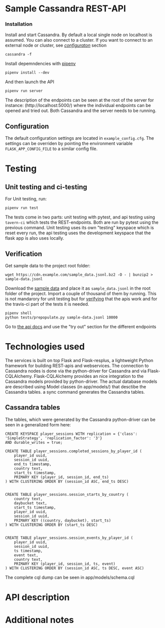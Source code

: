 # Sample Cassandra REST-API

### Installation

Install and start Cassandra.
By default a local single node on localhost is assumed. You can also connect to a cluster.
If you want to connect to an external node or cluster, see [_configuraton_](#configuration) section
```
cassandra -f
```
Install depemndencies with [pipenv](https://docs.pipenv.org/)
```
pipenv install --dev
```

And then launch the API
```
pipenv run server
```
The description of the endpoints can be seen at the root of the server for instance:
(http://localhost:5000/) where the individual endpoints can be opened and tried out. Both Cassandra and the server needs to be running.


## <a name="configuration"></a>Configuration
The default configuration settings are located in `example_config.cfg`.
The settings can be overriden by pointing the environment variable `FLASK_APP_CONFIG_FILE` to a similar config file.


# Testing

## Unit testing and ci-testing
For Unit testing, run:
```
pipenv run test
```
The tests come in two parts: unit testing with pytest, and api testing using `tavern-ci`
which tests the REST-endpoints. Both are run by pytest using the previous command.
Unit testing uses its own "testing" keyspace which is reset every run, the api testing uses the development keyspace that the flask app
is also uses locally.

## Verification

Get sample data to the project root folder:
```
wget https://cdn.example.com/sample_data.jsonl.bz2 -O - | bunzip2 > sample-data.jsonl
```
Download the [sample data]( https://cdn.example.com/sample_data.jsonl.bz2) and place it as `sample_data.jsonl`  in the root folder of the project.
Import a couple of thousand of them by running. This is not mandarory for unit testing but for [verifying](http://localhost:5000/) that the apis work and for the travis-ci part of the tests it is needed.
```
pipenv shell
python tests/prepopulate.py sample-data.jsonl 10000
```

Go to [the api docs](http://localhost:5000/) and use the "try out" section for the different endpoints

# Technologies used

The services is built on top Flask and Flask-resplus, a lightweight Python framework for building REST-apis and webservices.
The connection to Cassandra nodes is done via the python-driver for Cassandra and via Flask-CQLAlchemy.
Flask-CQLAlchemy provides an nice integration to the Cassandra models provided by python-driver.
The actual database models are described using Model classes (in app/models/) that desctibe the Cassandra tables.
a sync command generates the Cassandra tables.

## Cassandra tables
The tables, which were generated by the Cassandra python-driver can be seen in a generalized form here:
```
CREATE KEYSPACE player_sessions WITH replication = {'class': 'SimpleStrategy', 'replication_factor': '3'}
AND durable_writes = true;

CREATE TABLE player_sessions.completed_sessions_by_player_id (
    player_id uuid,
    session_id uuid,
    end_ts timestamp,
    country text,
    start_ts timestamp,
    PRIMARY KEY (player_id, session_id, end_ts)
) WITH CLUSTERING ORDER BY (session_id ASC, end_ts DESC)


CREATE TABLE player_sessions.session_starts_by_country (
    country text,
    daybucket text,
    start_ts timestamp,
    player_id uuid,
    session_id uuid,
    PRIMARY KEY ((country, daybucket), start_ts)
) WITH CLUSTERING ORDER BY (start_ts DESC)


CREATE TABLE player_sessions.session_events_by_player_id (
    player_id uuid,
    session_id uuid,
    ts timestamp,
    event text,
    country text,
    PRIMARY KEY (player_id, session_id, ts, event)
) WITH CLUSTERING ORDER BY (session_id ASC, ts DESC, event ASC)
```
The complete cql dump can be seen in app/models/schema.cql

# API description

# Additional notes
